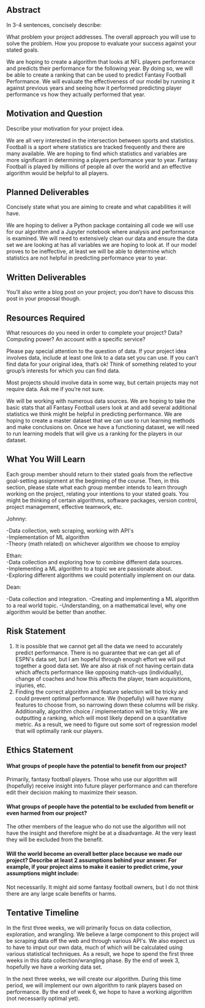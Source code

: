 ## Abstract
In 3-4 sentences, concisely describe:

What problem your project addresses.
The overall approach you will use to solve the problem.
How you propose to evaluate your success against your stated goals.

We are hoping to create a algorithm that looks at NFL players performance and predicts their performance for the following year. By doing so, we will be able to create a ranking that can be used to predict Fantasy Football Performance. We will evaluate the effectiveness of our model by running it against previous years and seeing how it performed predicting player performance vs how they actually performed that year.

## Motivation and Question
Describe your motivation for your project idea.

We are all very interested in the intersection between sports and statistics. Football is a sport where statistics are tracked frequently and there are many available. We are hoping to find which statistics and variables are more significant in determining a players performance year to year. Fantasy Football is played by millions of people all over the world and an effective algorithm would be helpful to all players.

## Planned Deliverables
Concisely state what you are aiming to create and what capabilities it will have.

We are hoping to deliver a Python package containing all code we will use for our algorithm and a Jupyter notebook where analysis and performance is examined. We will need to extensively clean our data and ensure the data set we are looking at has all variables we are hoping to look at. If our model proves to be ineffective, at least we will be able to determine which statistics are not helpful in predicting performance year to year.

## Written Deliverables
You’ll also write a blog post on your project; you don’t have to discuss this post in your proposal though.

## Resources Required
What resources do you need in order to complete your project? Data? Computing power? An account with a specific service?

Please pay special attention to the question of data. If your project idea involves data, include at least one link to a data set you can use. If you can’t find data for your original idea, that’s ok! Think of something related to your group’s interests for which you can find data.

Most projects should involve data in some way, but certain projects may not require data. Ask me if you’re not sure.

We will be working with numerous data sources. We are hoping to take the basic stats that all Fantasy Football users look at and add several additional statistics we think might be helpful in predicting performance. We are hoping to create a master dataset that we can use to run learning methods and make conclusions on. Once we have a functioning dataset, we will need to run learning models that will give us a ranking for the players in our dataset.

## What You Will Learn
Each group member should return to their stated goals from the reflective goal-setting assignment at the beginning of the course. Then, in this section, please state what each group member intends to learn through working on the project, relating your intentions to your stated goals. You might be thinking of certain algorithms, software packages, version control, project management, effective teamwork, etc.

Johnny:

-Data collection, web scraping, working with API's  
-Implementation of ML algorithm  
-Theory (math related) on whichever algorithm we choose to employ  

Ethan:  
-Data collection and exploring how to combine different data sources.  
-Implementing a ML algorithm to a topic we are passionate about.  
-Exploring different algorithms we could potentially implement on our data.

Dean:

-Data collection and integration.
-Creating and implementing a ML algorithm to a real world topic.
-Understanding, on a mathematical level, why one algorithm would be better than another.


## Risk Statement

1. It is possible that we cannot get all the data we need to accurately predict performance. There is no guarantee that we can get all of ESPN's data set, but I am hopeful through enough effort we will put together a good data set. We are also at risk of not having certain data which affects performance like opposing match-ups (individually), change of coaches and how this affects the player, team acquisitions, injuries, etc.
2. Finding the correct algorithm and feature selection will be tricky and could prevent optimal performance. We (hopefully) will have many features to choose from, so narrowing down these columns will be risky. Additionally, algorithm choice / implementation will be tricky. We are outputting a ranking, which will most likely depend on a quantitative metric. As a result, we need to figure out some sort of regression model that will optimally rank our players.

## Ethics Statement

#### What groups of people have the potential to benefit from our project?

Primarily, fantasy football players. Those who use our algorithm will (hopefully) receive insight into future player performance and can therefore edit their decision making to maximize their season.

#### What groups of people have the potential to be excluded from benefit or even harmed from our project?

The other members of the league who do not use the algorithm will not have the insight and therefore might be at a disadvantage. At the very least they will be excluded from the benefit.

#### Will the world become an overall better place because we made our project? Describe at least 2 assumptions behind your answer. For example, if your project aims to make it easier to predict crime, your assumptions might include:

Not necessarily. It might aid some fantasy football owners, but I do not think there are any large scale benefits or harms. 

## Tentative Timeline

In the first three weeks, we will primarily focus on data collection, exploration, and wrangling. We believe a large component to this project will be scraping data off the web and through various API's. We also expect us to have to imput our own data, much of which will be calculated using various statistical techniques. As a result, we hope to spend the first three weeks in this data collection/wrangling phase. By the end of week 3, hopefully we have a working data set.

In the next three weeks, we will create our algorithm. During this time period, we will implement our own algorithm to rank players based on performance. By the end of week 6, we hope to have a working algorithm (not necessarily optimal yet).
